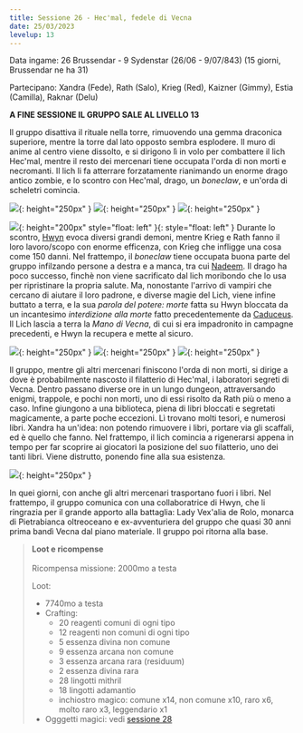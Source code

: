 ```yaml
---
title: Sessione 26 - Hec'mal, fedele di Vecna
date: 25/03/2023
levelup: 13
---
```


Data ingame: 26 Brussendar - 9 Sydenstar (26/06 - 9/07/843) (15 giorni, Brussendar ne ha 31)

Partecipano: Xandra (Fede), Rath (Salo), Krieg (Red), Kaizner (Gimmy), Estia (Camilla), Raknar (Delu)

**A FINE SESSIONE IL GRUPPO SALE AL LIVELLO 13**

Il gruppo disattiva il rituale nella torre, rimuovendo una gemma draconica superiore, mentre la torre dal lato opposto sembra esplodere. Il muro di anime al centro viene dissolto, e si dirigono lì in volo per combattere il lich Hec'mal, mentre il resto dei mercenari tiene occupata l'orda di non morti e necromanti. Il lich li fa atterrare forzatamente rianimando un enorme drago antico zombie, e lo scontro con Hec'mal, drago, un *boneclaw*, e un'orda di scheletri comincia.

![](https://i.imgur.com/1Mzvc7O.jpg){: height="250px" } ![](https://64.media.tumblr.com/3c3db67ab211a6b0d4b5afbadefcabf6/46f36cffcf47f158-ee/s1280x1920/f4dd5fc262f208a55016fc0b024ab04e4f9472d5.png){: height="250px" } ![](https://i.imgur.com/3VapksB.png){: height="250px" } 

![](https://i.imgur.com/oQmnQo5.png){: height="200px" style="float: left" }{: style="float: left" } Durante lo scontro, [Hwyn](/xho/npc/travelers#hwyn-atrith) evoca diversi grandi demoni, mentre Krieg e Rath fanno il loro lavoro/scopo con enorme efficenza, con Krieg che infligge una cosa come 150 danni. Nel frattempo, il *boneclaw* tiene occupata buona parte del gruppo infilzando persone a destra e a manca, tra cui [Nadeem](/xho/npc/travelers#nadeem-saade). Il drago ha poco successo, finchè non viene sacrificato dal lich moribondo che lo usa per ripristinare la propria salute. Ma, nonostante l'arrivo di vampiri che cercano di aiutare il loro padrone, e diverse magie del Lich, viene infine buttato a terra, e la sua *parola del potere: morte* fatta su Hwyn bloccata da un incantesimo *interdizione alla morte* fatto precedentemente da [Caduceus](/xho/npc/travelers#caduceus-clay). Il Lich lascia a terra la *Mano di Vecna*, di cui si era impadronito in campagne precedenti, e Hwyn la recupera e mette al sicuro.

![](https://i.imgur.com/suFiWgL.jpg){: height="250px" } ![](https://i.imgur.com/L66tWUU.png){: height="250px" } ![](https://i.imgur.com/UeRIYZM.png){: height="250px" }

Il gruppo, mentre gli altri mercenari finiscono l'orda di non morti, si dirige a dove è probabilmente nascosto il filatterio di Hec'mal, i laboratori segreti di Vecna. Dentro passano diverse ore in un lungo dungeon, attraversando enigmi, trappole, e pochi non morti, uno di essi risolto da Rath più o meno a caso. Infine giungono a una biblioteca, piena di libri bloccati e segretati magicamente, a parte poche eccezioni. Lì trovano molti tesori, e numerosi libri. Xandra ha un'idea: non potendo rimuovere i libri, portare via gli scaffali, ed è quello che fanno. Nel frattempo, il lich comincia a rigenerarsi appena in tempo per far scoprire ai giocatori la posizione del suo filatterio, uno dei tanti libri. Viene distrutto, ponendo fine alla sua esistenza.

![](https://pbs.twimg.com/media/E-5_ySbXMAMcSB2?format=jpg&name=medium){: height="250px" } 

In quei giorni, con anche gli altri mercenari trasportano fuori i libri. Nel frattempo, il gruppo comunica con una collaboratrice di Hwyn, che li ringrazia per il grande apporto alla battaglia: Lady Vex'alia de Rolo, monarca di Pietrabianca oltreoceano e ex-avventuriera del gruppo che quasi 30 anni prima bandì Vecna dal piano materiale. Il gruppo poi ritorna alla base.

> **Loot e ricompense**
> <br><br>
> Ricompensa missione: 2000mo a testa
>
> Loot:
> - 7740mo a testa
> - Crafting:
>   - 20 reagenti comuni di ogni tipo
>   - 12 reagenti non comuni di ogni tipo
>   - 5 essenza divina non comune
>   - 9 essenza arcana non comune
>   - 3 essenza arcana rara (residuum)
>   - 2 essenza divina rara
>   - 28 lingotti mithril
>   - 18 lingotti adamantio
>   - inchiostro magico: comune x14, non comune x10, raro x6, molto raro x3, leggendario x1
> - Ogggetti magici: vedi [sessione 28](#sessione-28)